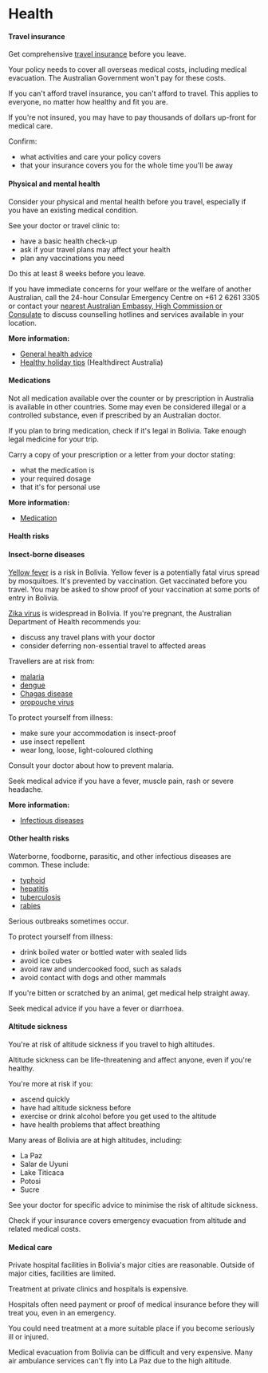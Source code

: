 # Health

#### Travel insurance

Get comprehensive [travel insurance](/before-you-go/the-basics/travel-insurance "Travel insurance") before you leave.

Your policy needs to cover all overseas medical costs, including medical evacuation. The Australian Government won't pay for these costs.

If you can't afford travel insurance, you can't afford to travel. This applies to everyone, no matter how healthy and fit you are.

If you're not insured, you may have to pay thousands of dollars up-front for medical care.

Confirm:

* what activities and care your policy covers
* that your insurance covers you for the whole time you'll be away

#### Physical and mental health

Consider your physical and mental health before you travel, especially if you have an existing medical condition.

See your doctor or travel clinic to:

* have a basic health check-up
* ask if your travel plans may affect your health
* plan any vaccinations you need

Do this at least 8 weeks before you leave.

If you have immediate concerns for your welfare or the welfare of another Australian, call the 24-hour Consular Emergency Centre on +61 2 6261 3305 or contact your [nearest Australian Embassy, High Commission or Consulate](https://www.dfat.gov.au/about-us/our-locations/missions/our-embassies-and-consulates-overseas) to discuss counselling hotlines and services available in your location.

**More information:**

* [General health advice](/before-you-go/health "Taking care of your health")
* [Healthy holiday tips](https://www.healthdirect.gov.au/healthy-holiday-tips-infographic) (Healthdirect Australia)

#### Medications

Not all medication available over the counter or by prescription in Australia is available in other countries. Some may even be considered illegal or a controlled substance, even if prescribed by an Australian doctor.

If you plan to bring medication, check if it's legal in Bolivia. Take enough legal medicine for your trip.

Carry a copy of your prescription or a letter from your doctor stating:

* what the medication is
* your required dosage
* that it's for personal use

**More information:**

* [Medication](/before-you-go/health/medications "Medication and medical equipment")

#### Health risks

#### Insect-borne diseases

[Yellow fever](http://www.health.gov.au/yellowfever) is a risk in Bolivia. Yellow fever is a potentially fatal virus spread by mosquitoes. It's prevented by vaccination. Get vaccinated before you travel. You may be asked to show proof of your vaccination at some ports of entry in Bolivia.  

[Zika virus](http://www.health.gov.au/internet/main/publishing.nsf/Content/ohp-zika-countries.htm) is widespread in Bolivia. If you're pregnant, the Australian Department of Health recommends you:

* discuss any travel plans with your doctor
* consider deferring non-essential travel to affected areas

Travellers are at risk from:

* [malaria](https://www.who.int/news-room/fact-sheets/detail/malaria)
* [dengue](http://www.who.int/denguecontrol/disease/en/)
* [Chagas disease](https://www.who.int/en/news-room/fact-sheets/detail/chagas-disease-(american-trypanosomiasis))
* [oropouche virus](https://www.cdc.gov/oropouche/about/index.html)

To protect yourself from illness:

* make sure your accommodation is insect-proof
* use insect repellent
* wear long, loose, light-coloured clothing

Consult your doctor about how to prevent malaria.

Seek medical advice if you have a fever, muscle pain, rash or severe headache.

**More information:**

* [Infectious diseases](/before-you-go/health/diseases "Infectious diseases")

#### Other health risks

Waterborne, foodborne, parasitic, and other infectious diseases are common. These include:

* [typhoid](https://www.who.int/immunization/diseases/typhoid/en/)
* [hepatitis](https://www.who.int/hepatitis/en/)
* [tuberculosis](https://www.who.int/news-room/fact-sheets/detail/tuberculosis)
* [rabies](https://www.who.int/news-room/fact-sheets/detail/rabies)

Serious outbreaks sometimes occur.

To protect yourself from illness:

* drink boiled water or bottled water with sealed lids
* avoid ice cubes
* avoid raw and undercooked food, such as salads
* avoid contact with dogs and other mammals

If you're bitten or scratched by an animal, get medical help straight away.

Seek medical advice if you have a fever or diarrhoea.

#### Altitude sickness

You're at risk of altitude sickness if you travel to high altitudes.

Altitude sickness can be life-threatening and affect anyone, even if you're healthy.

You're more at risk if you:

* ascend quickly
* have had altitude sickness before
* exercise or drink alcohol before you get used to the altitude
* have health problems that affect breathing

Many areas of Bolivia are at high altitudes, including:

* La Paz
* Salar de Uyuni
* Lake Titicaca
* Potosi
* Sucre

See your doctor for specific advice to minimise the risk of altitude sickness.

Check if your insurance covers emergency evacuation from altitude and related medical costs.

#### Medical care

Private hospital facilities in Bolivia's major cities are reasonable. Outside of major cities, facilities are limited.

Treatment at private clinics and hospitals is expensive.

Hospitals often need payment or proof of medical insurance before they will treat you, even in an emergency.

You could need treatment at a more suitable place if you become seriously ill or injured.

Medical evacuation from Bolivia can be difficult and very expensive. Many air ambulance services can't fly into La Paz due to the high altitude.
